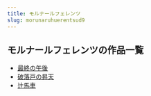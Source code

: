 ```yaml
---
title: モルナールフェレンツ
slug: morunaruhuerentsud9
---
```


## モルナールフェレンツの作品一覧

- [最終の午後](zuizhongnowuhou-5a0)
- [破落戸の昇天](poluohunoshengt-9f2)
- [辻馬車](sipmache-062)
